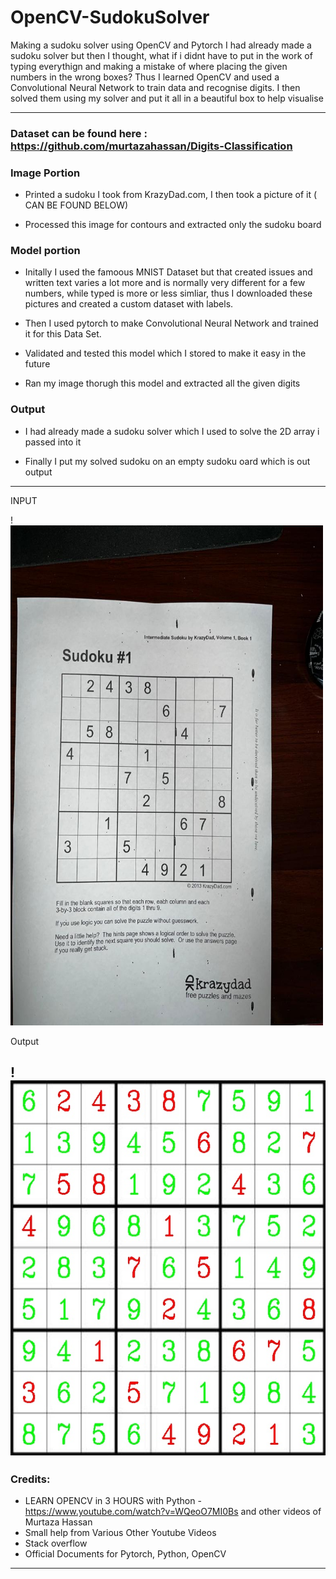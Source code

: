 # OpenCV-SudokuSolver
Making a sudoku solver using OpenCV and Pytorch
I had already made a sudoku solver but then I thought, what if i didnt have to put in the work of typing everythign and making a mistake of where 
placing the given numbers in the wrong boxes?
Thus I learned OpenCV and used a Convolutional Neural Network to train data and recognise digits.
I then solved them using my solver and put it all in a beautiful box to help visualise


-------------------------------------------------

### Dataset can be found here : https://github.com/murtazahassan/Digits-Classification


### Image Portion

- Printed a sudoku I took from KrazyDad.com, I then took a picture of it ( CAN BE FOUND BELOW)

- Processed this image for contours and extracted only the sudoku board


### Model portion

- Initally I used the famoous MNIST Dataset but that created issues and written text varies a lot more and is normally very different for a few numbers, while typed is more or less simliar, thus I downloaded these pictures and created a custom dataset with labels.

- Then I used pytorch to make  Convolutional Neural Network and trained it for this Data Set.

- Validated and tested this model which I stored to make it easy in the future

- Ran my image thorugh this model and extracted all the given digits


### Output
- I had already made a sudoku solver which I used to solve the 2D array i passed into it

- Finally I put my solved sudoku on an empty sudoku oard which is out output

---------------------

INPUT

!<img src = "https://github.com/ShouryaAgrawal/OpenCV-SudokuSolver/blob/main/sudopic.jpeg" width = "500" height = "800">

Output 

!<img src = "https://github.com/ShouryaAgrawal/OpenCV-SudokuSolver/blob/main/sudoOut.jpeg" width = "600" height = "600">
-------------

### Credits:

- LEARN OPENCV in 3 HOURS with Python - https://www.youtube.com/watch?v=WQeoO7MI0Bs and other videos of Murtaza Hassan
- Small help from Various Other Youtube Videos
- Stack overflow
- Official Documents for Pytorch, Python, OpenCV 

----------------
